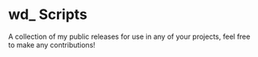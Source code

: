 # wd_ Scripts

A collection of my public releases for use in any of your projects, feel free to make any contributions!

